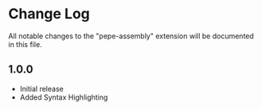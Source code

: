 # Change Log

All notable changes to the "pepe-assembly" extension will be documented in this file.


## 1.0.0

- Initial release
- Added Syntax Highlighting

